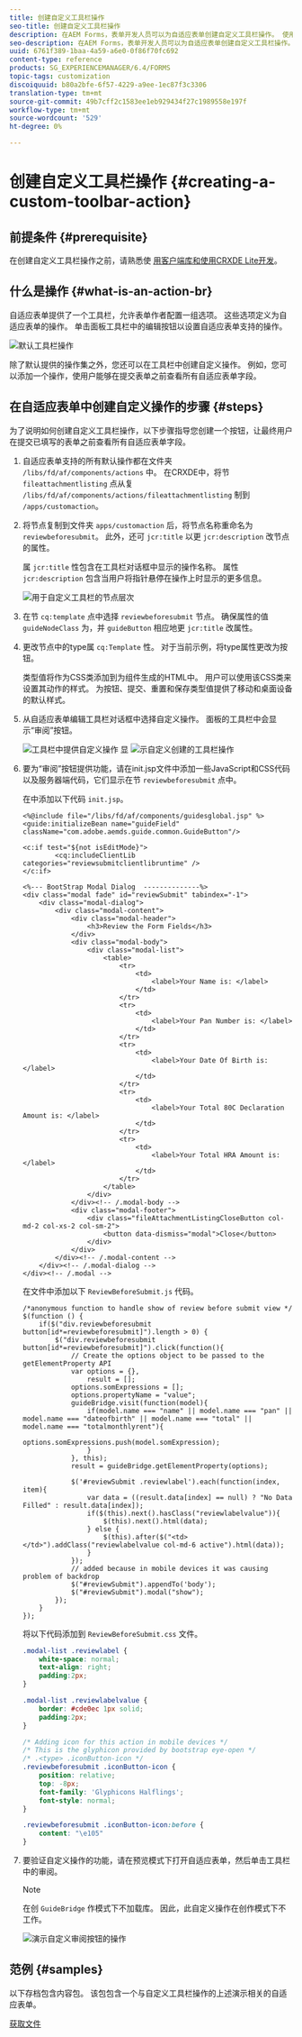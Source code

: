 ```yaml
---
title: 创建自定义工具栏操作
seo-title: 创建自定义工具栏操作
description: 在AEM Forms，表单开发人员可以为自适应表单创建自定义工具栏操作。 使用自定义操作，表单作者可以为其最终用户提供更多工作流和选项。
seo-description: 在AEM Forms，表单开发人员可以为自适应表单创建自定义工具栏操作。 使用自定义操作，表单作者可以为其最终用户提供更多工作流和选项。
uuid: 6761f389-1baa-4a59-a6e0-0f86f70fc692
content-type: reference
products: SG_EXPERIENCEMANAGER/6.4/FORMS
topic-tags: customization
discoiquuid: b80a2bfe-6f57-4229-a9ee-1ec87f3c3306
translation-type: tm+mt
source-git-commit: 49b7cff2c1583ee1eb929434f27c1989558e197f
workflow-type: tm+mt
source-wordcount: '529'
ht-degree: 0%

---
```



# 创建自定义工具栏操作 {#creating-a-custom-toolbar-action}

## 前提条件 {#prerequisite}

在创建自定义工具栏操作之前，请熟悉使 [用客户端库](/help/sites-developing/clientlibs.md)[和使用CRXDE Lite开发](/help/sites-developing/developing-with-crxde-lite.md)。

## 什么是操作 {#what-is-an-action-br}

自适应表单提供了一个工具栏，允许表单作者配置一组选项。 这些选项定义为自适应表单的操作。 单击面板工具栏中的编辑按钮以设置自适应表单支持的操作。

![默认工具栏操作](assets/default_toolbar_actions.png)

除了默认提供的操作集之外，您还可以在工具栏中创建自定义操作。 例如，您可以添加一个操作，使用户能够在提交表单之前查看所有自适应表单字段。

## 在自适应表单中创建自定义操作的步骤 {#steps}

为了说明如何创建自定义工具栏操作，以下步骤指导您创建一个按钮，让最终用户在提交已填写的表单之前查看所有自适应表单字段。

1. 自适应表单支持的所有默认操作都在文件夹 `/libs/fd/af/components/actions` 中。 在CRXDE中，将节 `fileattachmentlisting` 点从复 `/libs/fd/af/components/actions/fileattachmentlisting` 制到 `/apps/customaction`。

1. 将节点复制到文件夹 `apps/customaction` 后，将节点名称重命名为 `reviewbeforesubmit`。 此外，还可 `jcr:title` 以更 `jcr:description` 改节点的属性。

   属 `jcr:title` 性包含在工具栏对话框中显示的操作名称。 属性 `jcr:description` 包含当用户将指针悬停在操作上时显示的更多信息。

   ![用于自定义工具栏的节点层次](assets/action3.png)

1. 在节 `cq:template` 点中选择 `reviewbeforesubmit` 节点。 确保属性的值 `guideNodeClass` 为，并 `guideButton` 相应地更 `jcr:title` 改属性。
1. 更改节点中的type属 `cq:Template` 性。 对于当前示例，将type属性更改为按钮。

   类型值将作为CSS类添加到为组件生成的HTML中。 用户可以使用该CSS类来设置其动作的样式。 为按钮、提交、重置和保存类型值提供了移动和桌面设备的默认样式。

1. 从自适应表单编辑工具栏对话框中选择自定义操作。 面板的工具栏中会显示“审阅”按钮。

   ![工具栏中提供自定义操作](assets/custom_action_available_in_toolbar.png) 显 ![示自定义创建的工具栏操作](assets/action7.png)

1. 要为“审阅”按钮提供功能，请在init.jsp文件中添加一些JavaScript和CSS代码以及服务器端代码，它们显示在节 `reviewbeforesubmit` 点中。

   在中添加以下代码 `init.jsp`。

   ```
   <%@include file="/libs/fd/af/components/guidesglobal.jsp" %>
   <guide:initializeBean name="guideField" className="com.adobe.aemds.guide.common.GuideButton"/>
   
   <c:if test="${not isEditMode}">
           <cq:includeClientLib categories="reviewsubmitclientlibruntime" />
   </c:if>
   
   <%--- BootStrap Modal Dialog  --------------%>
   <div class="modal fade" id="reviewSubmit" tabindex="-1">
       <div class="modal-dialog">
           <div class="modal-content">
               <div class="modal-header">
                   <h3>Review the Form Fields</h3>
               </div>
               <div class="modal-body">
                   <div class="modal-list">
                       <table>
                           <tr>
                               <td>
                                   <label>Your Name is: </label>
                               </td>
                           </tr>
                           <tr>
                               <td>
                                   <label>Your Pan Number is: </label>
                               </td>
                           </tr>
                           <tr>
                               <td>
                                   <label>Your Date Of Birth is: </label>
                               </td>
                           </tr>
                           <tr>
                               <td>
                                   <label>Your Total 80C Declaration Amount is: </label>
                               </td>
                           </tr>
                           <tr>
                               <td>
                                   <label>Your Total HRA Amount is: </label>
                               </td>
                           </tr>
                       </table>
                   </div>
               </div><!-- /.modal-body -->
               <div class="modal-footer">
                   <div class="fileAttachmentListingCloseButton col-md-2 col-xs-2 col-sm-2">
                       <button data-dismiss="modal">Close</button>
                   </div>
               </div>
           </div><!-- /.modal-content -->
       </div><!-- /.modal-dialog -->
   </div><!-- /.modal -->
   ```

   在文件中添加以下 `ReviewBeforeSubmit.js` 代码。

   ```
   /*anonymous function to handle show of review before submit view */
   $(function () {
       if($("div.reviewbeforesubmit button[id*=reviewbeforesubmit]").length > 0) {
           $("div.reviewbeforesubmit button[id*=reviewbeforesubmit]").click(function(){
               // Create the options object to be passed to the getElementProperty API
               var options = {},
                   result = [];
               options.somExpressions = [];
               options.propertyName = "value";
               guideBridge.visit(function(model){
                   if(model.name === "name" || model.name === "pan" || model.name === "dateofbirth" || model.name === "total" || model.name === "totalmonthlyrent"){
                           options.somExpressions.push(model.somExpression);
                   }
               }, this);
               result = guideBridge.getElementProperty(options);
   
               $('#reviewSubmit .reviewlabel').each(function(index, item){
                   var data = ((result.data[index] == null) ? "No Data Filled" : result.data[index]);
                   if($(this).next().hasClass("reviewlabelvalue")){
                       $(this).next().html(data);
                   } else {
                       $(this).after($("<td></td>").addClass("reviewlabelvalue col-md-6 active").html(data));
                   }
               });
               // added because in mobile devices it was causing problem of backdrop
               $("#reviewSubmit").appendTo('body');
               $("#reviewSubmit").modal("show");
           });
       }
   });
   ```

   将以下代码添加到 `ReviewBeforeSubmit.css` 文件。

   ```css
   .modal-list .reviewlabel {
       white-space: normal;
       text-align: right;
       padding:2px;
   }
   
   .modal-list .reviewlabelvalue {
       border: #cde0ec 1px solid;
       padding:2px;
   }
   
   /* Adding icon for this action in mobile devices */
   /* This is the glyphicon provided by bootstrap eye-open */
   /* .<type> .iconButton-icon */
   .reviewbeforesubmit .iconButton-icon {
       position: relative;
       top: -8px;
       font-family: 'Glyphicons Halflings';
       font-style: normal;
   }
   
   .reviewbeforesubmit .iconButton-icon:before {
       content: "\e105"
   }
   ```

1. 要验证自定义操作的功能，请在预览模式下打开自适应表单，然后单击工具栏中的审阅。

   >[!NOTE]
   >
   >在创 `GuideBridge` 作模式下不加载库。 因此，此自定义操作在创作模式下不工作。

   ![演示自定义审阅按钮的操作](assets/action9.png)

## 范例 {#samples}

以下存档包含内容包。 该包包含一个与自定义工具栏操作的上述演示相关的自适应表单。

[获取文件](assets/customtoolbaractiondemo.zip)
